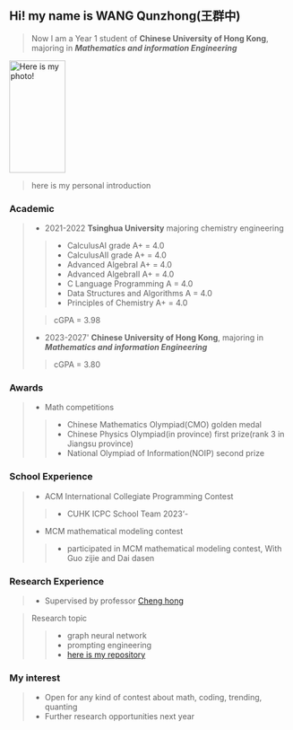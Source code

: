## Hi! my name is WANG Qunzhong(王群中)
>Now I am a Year 1 student of **Chinese University of Hong Kong**, majoring in ***Mathematics and information Engineering***

<img src="https://github.com/WANGkevinCUHK/PersonalWeb/blob/main/photo.jpg" alt="Here is my photo!" width="100" height="200">

> here is my personal introduction

### Academic
> - 2021-2022 **Tsinghua University** majoring chemistry engineering
> >- CalculusAI grade A+ = 4.0
> >- CalculusAII grade A+ = 4.0
> >- Advanced AlgebraI A+ = 4.0
>  >- Advanced AlgebraII A+ = 4.0
> >- C Language Programming A = 4.0
> >- Data Structures and Algorithms A = 4.0
> >- Principles of Chemistry A+ = 4.0
> 
> > cGPA = 3.98
> - 2023-2027' **Chinese University of Hong Kong**, majoring in ***Mathematics and information Engineering***
> > cGPA = 3.80

### Awards
> - Math competitions
> > - Chinese Mathematics Olympiad(CMO) golden medal
> > - Chinese Physics Olympiad(in province) first prize(rank 3 in Jiangsu province) 
> > - National Olympiad of Information(NOIP) second prize

### School Experience
> - ACM International Collegiate Programming Contest
> > - CUHK ICPC School Team 2023‘-
> - MCM mathematical modeling contest
> > - participated in MCM mathematical modeling contest, With Guo zijie and Dai dasen

### Research Experience
> - Supervised by professor [Cheng hong](https://www.se.cuhk.edu.hk/people/academic-staff/prof-cheng-hong/)

> Research topic
> > - graph neural network
> > - prompting engineering
> > - [here is my repository](https://github.com/WANGkevinCUHK/ProG)


### My interest
> - Open for any kind of contest about math, coding, trending, quanting
> - Further research opportunities next year
